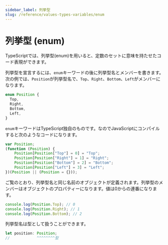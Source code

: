 ```yaml
---
sidebar_label: 列挙型
slug: /reference/values-types-variables/enum
---
```


# 列挙型 (enum)

TypeScriptでは、列挙型(enum)を用いると、定数のセットに意味を持たせたコード表現ができます。

列挙型を宣言するには、`enum`キーワードの後に列挙型名とメンバーを書きます。次の例では、`Position`が列挙型名で、`Top`、`Right`、`Bottom`、`Left`がメンバーになります。

```ts
enum Position {
  Top,
  Right,
  Bottom,
  Left,
}
```

`enum`キーワードはTypeScript独自のものです。なのでJavaScriptにコンパイルすると次のようなコードになります。

<!--prettier-ignore-->
```ts
var Position;
(function (Position) {
    Position[Position["Top"] = 0] = "Top";
    Position[Position["Right"] = 1] = "Right";
    Position[Position["Bottom"] = 2] = "Bottom";
    Position[Position["Left"] = 3] = "Left";
})(Position || (Position = {}));
```

ご覧のとおり、列挙型名と同じ名前のオブジェクトが定義されます。列挙型のメンバーはオブジェクトのプロパティーになります。値は0からの連番になります。

```ts
console.log(Position.Top); // 0
console.log(Position.Right); // 1
console.log(Position.Bottom); // 2
```

列挙型名は型として扱うことができます。

```ts
let position: Position;
//            ^^^^^^^^型
```

